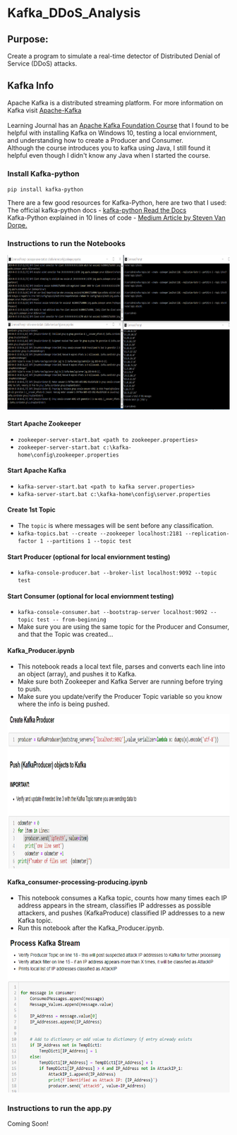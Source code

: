 # Kafka_DDoS_Analysis


## Purpose:
Create a program to simulate a real-time detector of Distributed Denial of Service (DDoS) attacks.<br>

## Kafka Info
Apache Kafka is a distributed streaming platform. For more information on Kafka visit <a href="https://kafka.apache.org/">Apache-Kafka</a><br><br>
Learning Journal has an <a href="https://www.learningjournal.guru/courses/kafka/kafka-foundation-training/">Apache Kafka Foundation Course</a> that I found to be helpful with installing Kafka on Windows 10, testing a local enviornment, and understanding how to create a Producer and Consumer. <br>Although the course introduces you to kafka using Java, I still found it helpful even though I didn't know any Java when I started the course.

### Install Kafka-python

`pip install kafka-python` <br>

There are a few good resources for Kafka-Python, here are two that I used: <br>
The official kafka-python docs - <a href="https://kafka-python.readthedocs.io/en/master/usage.html#kafkaconsumer">kafka-python Read the Docs</a> <br>
Kafka-Python explained in 10 lines of code - <a href="https://towardsdatascience.com/kafka-python-explained-in-10-lines-of-code-800e3e07dad1">Medium Article by Steven Van Dorpe.</a><br>

### Instructions to run the Notebooks
<p align="center">
<img src="img/kafka_command_line_summary.png" width="700" height="350" title="screenshot">
</p>

#### Start Apache Zookeeper
 - `zookeeper-server-start.bat <path to zookeeper.properties>`
 - `zookeeper-server-start.bat c:\kafka-home\config\zookeeper.properties`

#### Start Apache Kafka
- `kafka-server-start.bat <path to kafka server.properties>`
- `kafka-server-start.bat c:\kafka-home\config\server.properties`

#### Create 1st Topic
- The `topic` is where messages will be sent before any classification.
- `kafka-topics.bat --create --zookeeper localhost:2181 --replication-factor 1 --partitions 1 --topic test`

#### Start Producer (optional for local enviornment testing)
- `kafka-console-producer.bat --broker-list localhost:9092 --topic test`

#### Start Consumer (optional for local enviornment testing)
- `kafka-console-consumer.bat --bootstrap-server localhost:9092 --topic test -- from-beginning`
- Make sure you are using the same topic for the Producer and Consumer, and that the Topic was created...

#### Kafka_Producer.ipynb
- This notebook reads a local text file, parses and converts each line into an object (array), and pushes it to Kafka.
- Make sure both Zookeeper and Kafka Server are running before trying to push.
- Make sure you update/verify the Producer Topic variable so you know where the info is being pushed.
<p align="center">
<img src="img/Kafka_producer.png" width="700" height="350" title="screenshot">
</p>

#### Kafka_consumer-processing-producing.ipynb
- This notebook consumes a Kafka topic, counts how many times each IP address appears in the stream, classifies IP addresses as possible attackers, and pushes (KafkaProduce) classified IP addresses to a new Kafka topic.
- Run this notebook after the Kafka_Producer.ipynb.
<p align="center">
<img src="img/kafka_process_stream.png" width="700" height="350" title="screenshot">
</p>

### Instructions to run the app.py
Coming Soon!
